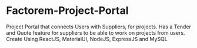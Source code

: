 # Factorem-Project-Portal
Project Portal that connects Users with Suppliers, for projects. Has a Tender and Quote feature for suppliers to be able to work on projects from users. Create Using ReactJS, MaterialUI, NodeJS, ExpressJS and MySQL
